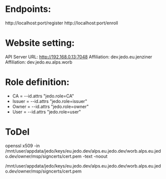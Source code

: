 
# Endpoints:
http://localhost:port/register
http://localhost:port/enroll

# Website setting:
API Server URL: http://192.168.0.13:7048
Affiliation: dev.jedo.eu.jenziner
Affiliation: dev.jedo.eu.alps.worb

# Role definition:
- CA = --id.attrs "jedo.role=CA"
- Issuer = --id.attrs "jedo.role=issuer"
- Owner = --id.attrs "jedo.role=owner"
- User = --id.attrs "jedo.role=user"




# ToDel
openssl x509 -in /mnt/user/appdata/jedo/keys/eu.jedo.dev/alps.eu.jedo.dev/worb.alps.eu.jedo.dev/owner/msp/signcerts/cert.pem -text -noout

/mnt/user/appdata/jedo/keys/eu.jedo.dev/alps.eu.jedo.dev/worb.alps.eu.jedo.dev/owner/msp/signcerts/cert.pem





